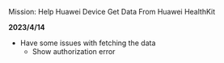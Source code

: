 Mission: Help Huawei Device Get Data From Huawei HealthKit

**2023/4/14**

- Have some issues with fetching the data
  - Show authorization error 